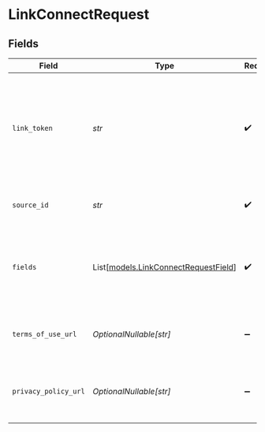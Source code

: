 # LinkConnectRequest


## Fields

| Field                                                                                           | Type                                                                                            | Required                                                                                        | Description                                                                                     |
| ----------------------------------------------------------------------------------------------- | ----------------------------------------------------------------------------------------------- | ----------------------------------------------------------------------------------------------- | ----------------------------------------------------------------------------------------------- |
| `link_token`                                                                                    | *str*                                                                                           | :heavy_check_mark:                                                                              | The link_token, must be provided when calling Link endpoints, for identifying the Link session. |
| `source_id`                                                                                     | *str*                                                                                           | :heavy_check_mark:                                                                              | Identifier of the data source to connect to.                                                    |
| `fields`                                                                                        | List[[models.LinkConnectRequestField](../models/linkconnectrequestfield.md)]                    | :heavy_check_mark:                                                                              | List of values provided for fields specific to the selected source                              |
| `terms_of_use_url`                                                                              | *OptionalNullable[str]*                                                                         | :heavy_minus_sign:                                                                              | The accepted terms of use by the end-user                                                       |
| `privacy_policy_url`                                                                            | *OptionalNullable[str]*                                                                         | :heavy_minus_sign:                                                                              | The accepted privacy policy by the end-user                                                     |